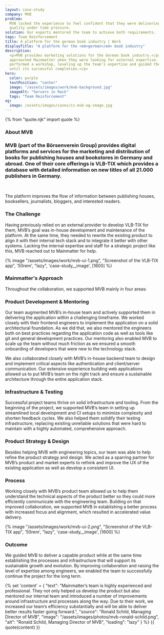```yaml
---
layout: case-study
company: MVB
problem:
  MVB lacked the experience to feel confident that they were delivering on
  quality under time pressure.
solution: Our experts mentored the team to achieve both requirements.
tags: Team Reinforcement
title: A platform for the german book industry | Work
displayTitle: "A platform for the <em>german</em> book industry"
description:
  <p>MVB provides marketing solutions for the German book industry.</p><p>They
  approached Mainmatter when they were looking for external expertise. We
  performed a workshop, leveling up the team’s expertise and guided the project
  until its successful completion.</p>
hero:
  color: purple
  textPosition: "center"
  image: "/assets/images/work/mvb-background.jpg"
  imageAlt: "Servers in Rack"
  tags: "Team Reinforcement"
og:
  image: /assets/images/cases/cs-mvb-og-image.jpg
---
```


{% from "quote.njk" import quote %}

<div class="case-study__section">
  <h3 class="case-study__heading">About MVB</h3>
  <div class="case-study__text">
    <h3 class="h4">MVB (part of the Börsenverein Group) provides digital platforms and services for the marketing and distribution of books for publishing houses and bookstores in Germany and abroad. One of their core offerings is VLB-TIX which provides a database with detailed information on new titles of all 21.000 publishers in Germany.</h3><br>
    <p>The platform improves the flow of information between publishing houses, booksellers, journalists, bloggers, and interested readers.</p>
  </div>
</div>

<div class="case-study__section">
  <h3 class="case-study__heading">The Challenge</h3>
  <div class="case-study__text">
    <p>Having previously relied on an external provider to develop VLB-TIX for them, MVB’s goal was in-house development and maintenance of the platform. At the same time, they needed to rewrite the existing product to align it with their internal tech stack and to integrate it better with other systems. Lacking the internal expertise and staff for a strategic project like this, MVB reached out to Mainmatter for help.</p>
  </div>
</div>

<div class="case-study__image-wrapper">
  {% image "/assets/images/work/mvb-ui-1.png", "Screenshot of the VLB-TIX app", '50rem', "lazy", 'case-study__image', [1600] %}
</div>

<div class="case-study__section">
  <h3 class="case-study__heading">Mainmatter's Approach</h3>
  <div class="case-study__text">
    <p>Throughout the collaboration, we supported MVB mainly in four areas:</p>
    <h3 class="h4">Product Development & Mentoring</h3>
    <p>Our team augmented MVB’s in-house team and actively supported them in delivering the application within a challenging timeframe. We worked closely with their frontend engineers to implement the application on a solid architectural foundation. As we did that, we also mentored the engineers both on best practices regarding the application code as well as tools like git and general development practices. Our mentoring also enabled MVB to scale up the team without much friction as we ensured a smooth onboarding of developers that were new to the technology stack.</p>
    <p>We also collaborated closely with MVB’s in-house backend team to design and implement critical aspects like authentication and client/server communication. Our extensive experience building web applications allowed us to put MVB’s team on the right track and ensure a sustainable architecture through the entire application stack.</p>
    <h3 class="h4">Infrastructure & Testing</h3>
    <p>Successful project teams thrive on solid infrastructure and tooling. From the beginning of the project, we supported MVB’s team in setting up streamlined local development and CI setups to minimize complexity and shorten feedback cycles. We also helped them solidify their testing infrastructure, replacing existing unreliable solutions that were hard to maintain with a highly automated, comprehensive approach.</p>
    <h3 class="h4">Product Strategy & Design</h3>
    <p>Besides helping MVB with engineering topics, our team was able to help refine the product strategy and design. We acted as a sparring partner for MVB’s product and market experts to rethink and improve the UX of the existing application as well as develop a consistent UI.</p>
    <h3 class="h4">Process</h3>
    <p>Working closely with MVB’s product team allowed us to help them understand the technical aspects of the product better so they could more efficiently communicate with the engineering team. Building on that improved collaboration, we supported MVB in establishing a better process with increased focus and alignment, which resulted in accelerated value delivery.</p>
  </div>
</div>

<div class="case-study__image-wrapper">
  {% image "/assets/images/work/mvb-ui-2.png", "Screenshot of the VLB-TIX app", '50rem', "lazy", 'case-study__image', [1600] %}
</div>

<div class="case-study__section">
  <h3 class="case-study__heading">Outcome</h3>
  <div class="case-study__text">
    <p>We guided MVB to deliver a capable product while at the same time establishing the processes and infrastructure that will support its sustainable growth and evolution. By improving collaboration and raising the level of expertise among engineers, we enabled the team to successfully continue the project for the long term.</p>
  </div>
</div>

{% set 'content' = {
  "text": "Mainmatter’s team is highly experienced and professional. They not only helped us develop the product but also mentored our internal team and introduced a number of improvements around infrastructure and processes along the way. Due to their work, we increased our team’s efficiency substantially and will be able to deliver better results faster going forward.",
  "source": "Ronald Schild, Managing Director of MVB",
  "image": "/assets/images/photos/mvb-ronald-schild.png",
  "alt": "Ronald Schild, Managing Director of MVB",
  "loading": "lazy"
} %} {{ quote(content) }}
